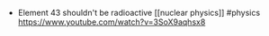 - Element 43 shouldn't be radioactive [[nuclear physics]] #physics 
  https://www.youtube.com/watch?v=3SoX9aqhsx8